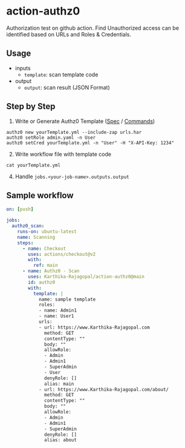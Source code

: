 # action-authz0
Authorization test on github action. Find Unauthorized access can be identified based on URLs and Roles & Credentials.

## Usage
- inputs
  - `template`: scan template code
- output
  - `output`: scan result (JSON Format) 

## Step by Step
1. Write or Generate Authz0 Template ([Spec](https://authz0.Karthika-Rajagopal.com/structure/template.html) / [Commands](https://authz0.Karthika-Rajagopal.com/usage/new.html))
```
authz0 new yourTemplate.yml --include-zap urls.har
authz0 setRole admin.yaml -n User
authz0 setCred yourTemplate.yml -n "User" -H "X-API-Key: 1234"
```
2. Write workflow file with template code
```
cat yourTemplate.yml
```
4. Handle `jobs.<your-job-name>.outputs.output`

## Sample workflow
```yaml
on: [push]

jobs:
  authz0_scan:
    runs-on: ubuntu-latest
    name: Scanning
    steps:
      - name: Checkout
        uses: actions/checkout@v2
        with:
          ref: main
      - name: Authz0 - Scan
        uses: Karthika-Rajagopal/action-authz0@main
        id: authz0
        with:
          template: |
            name: sample template
            roles:
            - name: Admin1
            - name: User1
            urls:
            - url: https://www.Karthika-Rajagopal.com
              method: GET
              contentType: ""
              body: ""
              allowRole:
              - Admin
              - Admin1
              - SuperAdmin
              - User
              denyRole: []
              alias: main
            - url: https://www.Karthika-Rajagopal.com/about/
              method: GET
              contentType: ""
              body: ""
              allowRole:
              - Admin
              - Admin1
              - SuperAdmin
              denyRole: []
              alias: about
```